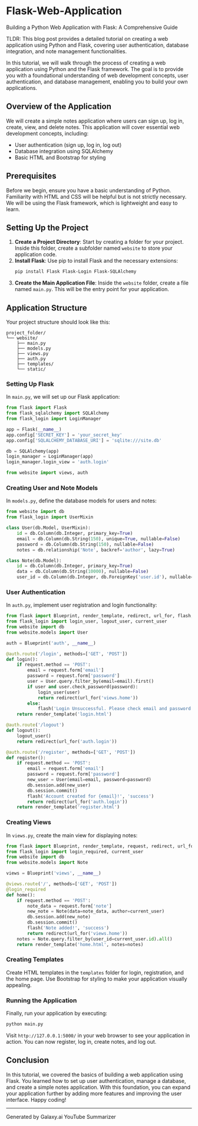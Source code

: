 # Flask-Web-Application
Building a Python Web Application with Flask: A Comprehensive Guide

TLDR: This blog post provides a detailed tutorial on creating a web application using Python and Flask, covering user authentication, database integration, and note management functionalities.



In this tutorial, we will walk through the process of creating a web application using Python and the Flask framework. The goal is to provide you with a foundational understanding of web development concepts, user authentication, and database management, enabling you to build your own applications.

## Overview of the Application

We will create a simple notes application where users can sign up, log in, create, view, and delete notes. This application will cover essential web development concepts, including:
- User authentication (sign up, log in, log out)
- Database integration using SQLAlchemy
- Basic HTML and Bootstrap for styling

## Prerequisites

Before we begin, ensure you have a basic understanding of Python. Familiarity with HTML and CSS will be helpful but is not strictly necessary. We will be using the Flask framework, which is lightweight and easy to learn.

## Setting Up the Project

1. **Create a Project Directory**: Start by creating a folder for your project. Inside this folder, create a subfolder named `website` to store your application code.
2. **Install Flask**: Use pip to install Flask and the necessary extensions:
   ```bash
   pip install Flask Flask-Login Flask-SQLAlchemy
   ```
3. **Create the Main Application File**: Inside the `website` folder, create a file named `main.py`. This will be the entry point for your application.

## Application Structure

Your project structure should look like this:
```
project_folder/
└── website/
    ├── main.py
    ├── models.py
    ├── views.py
    ├── auth.py
    ├── templates/
    └── static/
```

### Setting Up Flask

In `main.py`, we will set up our Flask application:
```python
from flask import Flask
from flask_sqlalchemy import SQLAlchemy
from flask_login import LoginManager

app = Flask(__name__)
app.config['SECRET_KEY'] = 'your_secret_key'
app.config['SQLALCHEMY_DATABASE_URI'] = 'sqlite:///site.db'

db = SQLAlchemy(app)
login_manager = LoginManager(app)
login_manager.login_view = 'auth.login'

from website import views, auth
```

### Creating User and Note Models

In `models.py`, define the database models for users and notes:
```python
from website import db
from flask_login import UserMixin

class User(db.Model, UserMixin):
    id = db.Column(db.Integer, primary_key=True)
    email = db.Column(db.String(150), unique=True, nullable=False)
    password = db.Column(db.String(150), nullable=False)
    notes = db.relationship('Note', backref='author', lazy=True)

class Note(db.Model):
    id = db.Column(db.Integer, primary_key=True)
    data = db.Column(db.String(10000), nullable=False)
    user_id = db.Column(db.Integer, db.ForeignKey('user.id'), nullable=False)
```

### User Authentication

In `auth.py`, implement user registration and login functionality:
```python
from flask import Blueprint, render_template, redirect, url_for, flash, request
from flask_login import login_user, logout_user, current_user
from website import db
from website.models import User

auth = Blueprint('auth', __name__)

@auth.route('/login', methods=['GET', 'POST'])
def login():
    if request.method == 'POST':
        email = request.form['email']
        password = request.form['password']
        user = User.query.filter_by(email=email).first()
        if user and user.check_password(password):
            login_user(user)
            return redirect(url_for('views.home'))
        else:
            flash('Login Unsuccessful. Please check email and password', 'danger')
    return render_template('login.html')

@auth.route('/logout')
def logout():
    logout_user()
    return redirect(url_for('auth.login'))

@auth.route('/register', methods=['GET', 'POST'])
def register():
    if request.method == 'POST':
        email = request.form['email']
        password = request.form['password']
        new_user = User(email=email, password=password)
        db.session.add(new_user)
        db.session.commit()
        flash('Account created for {email}!', 'success')
        return redirect(url_for('auth.login'))
    return render_template('register.html')
```

### Creating Views

In `views.py`, create the main view for displaying notes:
```python
from flask import Blueprint, render_template, request, redirect, url_for, flash
from flask_login import login_required, current_user
from website import db
from website.models import Note

views = Blueprint('views', __name__)

@views.route('/', methods=['GET', 'POST'])
@login_required
def home():
    if request.method == 'POST':
        note_data = request.form['note']
        new_note = Note(data=note_data, author=current_user)
        db.session.add(new_note)
        db.session.commit()
        flash('Note added!', 'success')
        return redirect(url_for('views.home'))
    notes = Note.query.filter_by(user_id=current_user.id).all()
    return render_template('home.html', notes=notes)
```

### Creating Templates

Create HTML templates in the `templates` folder for login, registration, and the home page. Use Bootstrap for styling to make your application visually appealing.

### Running the Application

Finally, run your application by executing:
```bash
python main.py
```

Visit `http://127.0.0.1:5000/` in your web browser to see your application in action. You can now register, log in, create notes, and log out.

## Conclusion

In this tutorial, we covered the basics of building a web application using Flask. You learned how to set up user authentication, manage a database, and create a simple notes application. With this foundation, you can expand your application further by adding more features and improving the user interface. Happy coding!

---
Generated by Galaxy.ai YouTube Summarizer
